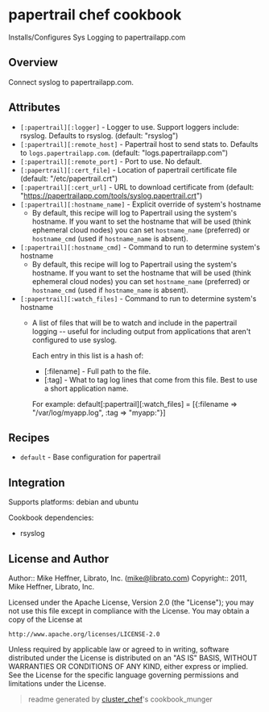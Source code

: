 # papertrail chef cookbook

Installs/Configures Sys Logging to papertrailapp.com

## Overview

Connect syslog to papertrailapp.com.

## Attributes

* `[:papertrail][:logger]`            - Logger to use. Support loggers include: rsyslog. Defaults to rsyslog. (default: "rsyslog")
* `[:papertrail][:remote_host]`       - Papertrail host to send stats to. Defaults to `logs.papertrailapp.com`. (default: "logs.papertrailapp.com")
* `[:papertrail][:remote_port]`       - Port to use. No default.
* `[:papertrail][:cert_file]`         - Location of papertrail certificate file (default: "/etc/papertrail.crt")
* `[:papertrail][:cert_url]`          - URL to download certificate from (default: "https://papertrailapp.com/tools/syslog.papertrail.crt")
* `[:papertrail][:hostname_name]`     - Explicit override of system's hostname
  - By default, this recipe will log to Papertrail using the system's hostname. If you want to set the hostname that will be used (think ephemeral cloud nodes) you can set `hostname_name` (preferred) or `hostname_cmd` (used if `hostname_name` is absent).
* `[:papertrail][:hostname_cmd]`      - Command to run to determine system's hostname
  - By default, this recipe will log to Papertrail using the system's hostname. If you want to set the hostname that will be used (think ephemeral cloud nodes) you can set `hostname_name` (preferred) or `hostname_cmd` (used if `hostname_name` is absent).
* `[:papertrail][:watch_files]`       - Command to run to determine system's hostname
  - A list of files that will be to watch and include in the papertrail logging -- useful for including output from applications that aren't configured to use syslog.
    
    Each entry in this list is a hash of:
    * [:filename] - Full path to the file.
    * [:tag] - What to tag log lines that come from this file. Best to use a short application name.
    
    For example:
      default[:papertrail][:watch_files] = [{:filename => "/var/log/myapp.log", :tag => "myapp:"}]
    

## Recipes 

* `default`                  - Base configuration for papertrail

## Integration

Supports platforms: debian and ubuntu

Cookbook dependencies:
* rsyslog


## License and Author

Author::                Mike Heffner, Librato, Inc. (<mike@librato.com>)
Copyright::             2011, Mike Heffner, Librato, Inc.

Licensed under the Apache License, Version 2.0 (the "License");
you may not use this file except in compliance with the License.
You may obtain a copy of the License at

    http://www.apache.org/licenses/LICENSE-2.0

Unless required by applicable law or agreed to in writing, software
distributed under the License is distributed on an "AS IS" BASIS,
WITHOUT WARRANTIES OR CONDITIONS OF ANY KIND, either express or implied.
See the License for the specific language governing permissions and
limitations under the License.

> readme generated by [cluster_chef](http://github.com/infochimps/cluster_chef)'s cookbook_munger
